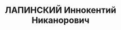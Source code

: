 ---
title: ЛАПИНСКИЙ Иннокентий Никанорович
description: "руководитель геофизических работ ЗСГРТ. Занимался разведкой железорудных\
  \ месторождений Горной Шории. \n  Арестован в середине 30-х годов. \n  Дальнейшая\
  \ судьба неизвестна. \n  А.И. Баженов - Биографические материалы \n  Репрессированные\
  \ геологи / Гл. ред. В.П. Орлов. Отв. Редакторы Л.П. Беляков, Е.М. Заблоцкий. М.-СПб.\
  \ 1999. С. 13-357"
---